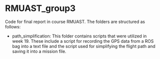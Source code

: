 # RMUAST_group3
Code for final report in course RMUAST. The folders are structured as follows:
- path_simplification:
  This folder contains scripts that were utilized in week 19. These include a script for recording the GPS data from a ROS bag into a text file and the script used for simplifying the flight path and saving it into a mission file.

